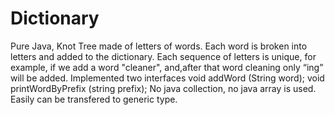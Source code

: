 # Dictionary
Pure Java, Knot Tree made of letters of words. Each word is broken into letters and added to the dictionary.
Each sequence of letters is unique, for example, if we add a word  "cleaner", and,after that word cleaning only “ing” will be added.
Implemented two interfaces void addWord (String word); void printWordByPrefix (string prefix);
No java collection, no java array is used. Easily can be transfered to generic type.